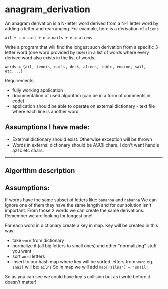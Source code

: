 # anagram_derivation

An anagram derivation is a N-letter word derived from a N-1 letter word by adding a letter and rearranging. For example, here is a derivation of `aliens`

`ail + s = sail + n = nails + e = aliens`

Write a program that will find the longest such derivation from a specific 3-letter word (one word provided by user) in a list of words where every derived word also exists in the list of words.

`words = {ail, tennis, nails, desk, aliens, table, engine, sail, etc....}`

Requirements:
- fully working application
- documentation of used algorithm (can be in a form of comments in code)
- application should be able to operate on external dictionary - text file where each line is another word


Assumptions I have made:
----

- External dictionary should exist. Otherwise exception will be thrown
- Words in external dictionary should be ASCII chars. I don't want handle ążźć etc chars.


----
Algorithm description
----

Assumptions:
---
If words have the same subset of letters like:
`bananna` and `nabanna`
We can ignore one of them they have the same length and for our solution isn't important. From those 2 words we can create the same derivations. Remember we are looking for longest one!

For each word in dictionary create a key in map.
Key will be created in this way:
- take `word` from dictionary
- normalize it (all big letters to small ones) and other "normalizing" stuff you want
- sort `word` letters
- insert to our hash map where key will be sorted letters from `word`
eg. `snail` will be: `ailns`
So in map we will add `map['ailns'] = 'snail'`

So as you can see we could have key's collision but as i write before it doesn't matter!
